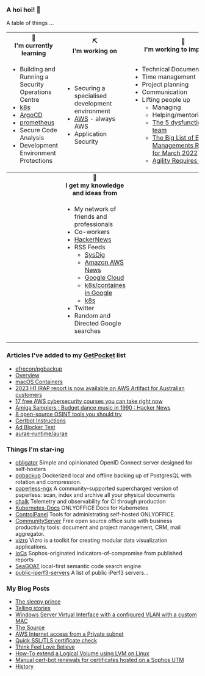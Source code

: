 ### A hoi hoi! 👋

A table of things ...

<table>
    <tr>
        <th>🌱<br/>I'm currently learning</th>
        <th>⛏<br/> I'm working on</th>
        <th>🚧<br/>I'm working to improve on</th>
    </tr>
    <tr>
        <td>
            <ul>
                <li>Building and Running a Security Operations Centre</li>
                <li><a href="https://kubernetes.io/">k8s</a></li>
                <li><a href="https://argoproj.github.io/">ArgoCD</a></li>
                <li><a href="https://prometheus.io/">prometheus</a></li>
                <li>Secure Code Analysis</li>
                <li>Development Environment Protections</li>
            </ul>
        </td>
        <td>
            <ul>
                <li>Securing a specialised development environment</li>
                <li><a href="https://aws.amazon.com/">AWS</a> - always AWS</li>
                <li>Application Security</li>
            </ul>
        </td>
        <td>
            <ul>
                <li>Technical Documentation</li>
                <li>Time management</li>
                <li>Project planning</li>
                <li>Communication</li>
                <li>Lifting people up
                    <ul>
                      <li>Managing</li>
                      <li>Helping/mentoring/coaching</li>
                      <li><a href="https://valid.com/5-dysfunctions-of-a-team/">The 5 dysfunctions of a team</a></li>
                      <li><a href="https://practicallyleading.dev/the-big-list-of-engineering-management-resources-march-2022">The Big List of Engineering Managements Resources - for March 2022</a></li>
                      <li><a href="https://www.industriallogic.com/blog/agility-requires-balance/">Agility Requires Balance</a></li>
                    </ul>
                </li>
            </ul>
        </td>
    </tr>
    <tr>
        <th>&nbsp;</th>
        <th>🏫<br/>I get my knowledge and ideas from</th>
        <th>&nbsp;</th>
    </tr>
    <tr>
        <td>&nbsp;</td>
        <td>
            <ul>
                <li>My network of friends and professionals</li>
                <li>Co-workers</li>
                <li><a href="https://news.ycombinator.com/">HackerNews</a></li>
                <li>RSS Feeds
                    <ul>
                        <li><a href="http://fetchrss.com/rss/5b4e9e358a93f8cc058b4567960404014.xml">SysDig</a></li>
                        <li><a href="https://aws.amazon.com/new/feed/">Amazon AWS News</a></li>
                        <li><a href="https://cloudblog.withgoogle.com/rss/">Google Cloud</a></li>
                        <li><a href="https://cloudblog.withgoogle.com/products/containers-kubernetes/rss/">k8s/containes in Google</a></li>
                        <li><a href="https://kubernetes.io/feed.xml">k8s</a></li>
                    </ul>
                </li>
                <li>Twitter</li>
                <li>Random and Directed Google searches</li>
            </ul>
        </td>
        <td>&nbsp;</td>
    </tr>
</table>

### Articles I've added to my [GetPocket](https://getpocket.com/) list

* [efrecon/pgbackup](https://github.com/efrecon/pgbackup)
* [Overview](https://github.com/ONLYOFFICE/CommunityServer)
* [macOS Containers](https://macoscontainers.org/)
* [2023 H1 IRAP report is now available on AWS Artifact for Australian customers](https://aws.amazon.com/blogs/security/2023-h1-irap-report-is-now-available-on-aws-artifact-for-australian-customers/)
* [17 free AWS cybersecurity courses you can take right now](https://www.helpnetsecurity.com/2023/09/12/free-aws-cybersecurity-courses/)
* [Amiga Samplers : Budget dance music in 1990 : Hacker News](https://news.ycombinator.com/item?id=37376675)
* [8 open-source OSINT tools you should try](https://www.helpnetsecurity.com/2023/08/22/open-source-osint-tools/)
* [Certbot Instructions](https://certbot-prod.eff.org/instructions?ws=other&os=ubuntufocal)
* [Ad Blocker Test](https://d3ward.github.io/toolz/adblock.html)
* [aurae-runtime/aurae](https://github.com/aurae-runtime/aurae)

### Things I'm star-ing

* [obligator](https://github.com/anderspitman/obligator)
  Simple and opinionated OpenID Connect server designed for self-hosters
* [pgbackup](https://github.com/efrecon/pgbackup)
  Dockerized local and offline backing up of PostgresQL with rotation and compression.
* [paperless-ngx](https://github.com/paperless-ngx/paperless-ngx)
  A community-supported supercharged version of paperless: scan, index and archive all your physical documents
* [chalk](https://github.com/crashappsec/chalk)
  Telemetry and observability for CI through production
* [Kubernetes-Docs](https://github.com/ONLYOFFICE/Kubernetes-Docs)
  ONLYOFFICE Docs for Kubernetes
* [ControlPanel](https://github.com/ONLYOFFICE/ControlPanel)
  Tools for administrating self-hosted ONLYOFFICE.
* [CommunityServer](https://github.com/ONLYOFFICE/CommunityServer)
  Free open source office suite with business productivity tools: document and project management, CRM, mail aggregator.
* [vizro](https://github.com/mckinsey/vizro)
  Vizro is a toolkit for creating modular data visualization applications.
* [IoCs](https://github.com/sophoslabs/IoCs)
  Sophos-originated indicators-of-compromise from published reports
* [SeaGOAT](https://github.com/kantord/SeaGOAT)
  local-first semantic code search engine
* [public-iperf3-servers](https://github.com/R0GGER/public-iperf3-servers)
  A list of public iPerf3 servers...

### My Blog Posts

* [The sleepy prince](https://pgmac.net.au/family/2023/09/24/the-sleepy-prince.html)
* [Telling stories](https://pgmac.net.au/family/2023/09/24/telling-stories.html)
* [Windows Server Virtual Interface with a configured VLAN with a custom MAC](https://pgmac.net.au/technology/2019/12/23/windows-vlan.html)
* [The Source](https://pgmac.net.au/technology/2019/02/25/the-source.html)
* [AWS Internet access from a Private subnet](https://pgmac.net.au/technology/2018/09/03/aws-internet-private-subnets.html)
* [Quick SSL/TLS certificate check](https://pgmac.net.au/technology/2018/04/09/ssl-tls-check.html)
* [Think Feel Love Believe](https://pgmac.net.au/family/2017/11/03/think-feel-love-believe.html)
* [How-To extend a Logical Volume using LVM on Linux](https://pgmac.net.au/technology/2017/11/02/lmv-extend.html)
* [Manual cert-bot renewals for certificates hosted on a Sophos UTM](https://pgmac.net.au/technology/2017/08/30/cert-bot-renewal-sophos-utm.html)
* [History](https://pgmac.net.au/language/2017/08/19/history.html)
